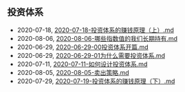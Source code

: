 ## 投资体系
* 2020-07-18, [2020-07-18-投资体系的赚钱原理（上）.md](../posts/2020-07-18-投资体系的赚钱原理（上）.md)
* 2020-08-06, [2020-08-06-哪些指数值的我们长期持有.md](../posts/2020-08-06-哪些指数值的我们长期持有.md)
* 2020-06-29, [2020-06-29-00投资体系开篇.md](../posts/2020-06-29-00投资体系开篇.md)
* 2020-06-29, [2020-06-29-01为什么需要投资体系.md](../posts/2020-06-29-01为什么需要投资体系.md)
* 2020-07-11, [2020-07-11-如何设计投资体系.md](../posts/2020-07-11-如何设计投资体系.md)
* 2020-08-05, [2020-08-05-卖出策略.md](../posts/2020-08-05-卖出策略.md)
* 2020-07-29, [2020-07-19-投资体系的赚钱原理（下）.md](../posts/2020-07-19-投资体系的赚钱原理（下）.md)